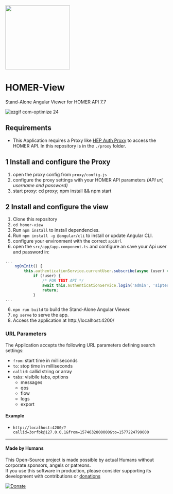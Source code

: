 <img src="https://user-images.githubusercontent.com/1423657/39084356-c723a81e-4574-11e8-963c-d11717789fa3.png" width=200>

# HOMER-View
Stand-Alone Angular Viewer for HOMER API 7.7

![ezgif com-optimize 24](https://user-images.githubusercontent.com/1423657/53689632-673e5500-3d5a-11e9-88d8-a9216f84bf19.gif)


## Requirements
* This Application requires a Proxy like [HEP Auth Proxy](https://github.com/sipcapture/homer-view-react/tree/master/proxy) to access the HOMER API. In this repository is in the `./proxy` folder.

## 1 Install and configure the Proxy
1. open the proxy config from `proxy/config.js`
2. configure the proxy settings with your HOMER API parameters *(API url, username and password)*
4. start proxy: cd proxy; npm install && npm start

## 2 Install and configure the view
1. Clone this repository
2. `cd homer-view`
3. Run `npm install` to install dependencies.
4. Run `npm install -g @angular/cli` to install or update Angular CLI.
5. configure your environment with the correct `apiUrl`
6. open the `src/app/app.component.ts` and configure an save your Api user and password in:
```js
...
    ngOnInit() {
        this.authenticationService.currentUser.subscribe(async (user) => {
            if (!user) {
                /* FOR TEST API */
                await this.authenticationService.login('admin', 'siptest').pipe(first()).toPromise();
                return;
            }
...
```
6. `npm run build` to build the Stand-Alone Angular Viewer.
7. `ng serve` to serve the app.
8. Access the application at http://localhost:4200/


### URL Parameters
The Application accepts the following URL parameters defining search settings:
* `from`: start time in milliseconds
* `to`: stop time in milliseconds
* `callid`: callid string or array
* `tabs`: visibile tabs, options
  * messages
  * qos
  * flow
  * logs
  * export

#### Example
* `http://localhost:4200/?callid=3orfbk@127.0.0.1&from=1574632800000&to=1577224799000`

-------------

#### Made by Humans
This Open-Source project is made possible by actual Humans without corporate sponsors, angels or patreons.<br>
If you use this software in production, please consider supporting its development with contributions or [donations](https://www.paypal.com/cgi-bin/webscr?cmd=_donations&business=donation%40sipcapture%2eorg&lc=US&item_name=SIPCAPTURE&no_note=0&currency_code=EUR&bn=PP%2dDonationsBF%3abtn_donateCC_LG%2egif%3aNonHostedGuest)

[![Donate](https://www.paypalobjects.com/en_US/i/btn/btn_donateCC_LG.gif)](https://www.paypal.com/cgi-bin/webscr?cmd=_donations&business=donation%40sipcapture%2eorg&lc=US&item_name=SIPCAPTURE&no_note=0&currency_code=EUR&bn=PP%2dDonationsBF%3abtn_donateCC_LG%2egif%3aNonHostedGuest) 
